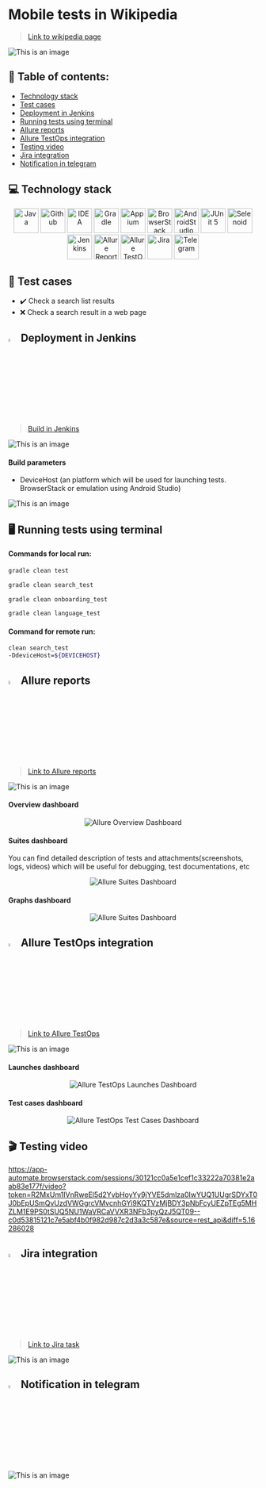 # Mobile tests in Wikipedia
> <a target="_blank" href="https://en.wikipedia.org/wiki/Main_Page">Link to wikipedia page</a>
 
![This is an image](images/picture/wiki.jpeg)

## :page_with_curl: Table of contents:
- [Technology stack](#computer-technology-stack)
- [Test cases](#bookmark_tabs-test-cases)
- [Deployment in Jenkins](#-deployment-in-Jenkins)
- [Running tests using terminal](#desktop_computer-running-tests-using-terminal)
- [Allure reports](#-allure-reports)
- [Allure TestOps integration](#-allure-TestOps-integration)
- [Testing video](#clapper-testing-video)
- [Jira integration](#-jira-integration)
- [Notification in telegram](#-notification-in-telegram)

## :computer: Technology stack
<p align="center">
<a href="https://www.java.com/"><img src="images/logo/java.svg" width="50" height="50"  alt="Java"/></a>
<a href="https://github.com/"><img src="images/logo/github.svg" width="50" height="50"  alt="Github"/></a>
<a href="https://www.jetbrains.com/idea/"><img src="images/logo/idea.svg" width="50" height="50"  alt="IDEA"/></a>
<a href="https://gradle.org/"><img src="images/logo/gradle.svg" width="50" height="50"  alt="Gradle"/></a>
<a href="https://appium.io/"><img src="images/logo/appium.svg" width="50" height="50"  alt="Appium"/></a>  
<a href="https://www.browserstack.com/"><img src="images/logo/browserstack.svg" width="50" height="50"  alt="BrowserStack"/></a>  
<a href="https://developer.android.com/studio"><img src="images/logo/androidStudio.svg" width="50" height="50"  alt="AndroidStudio"/></a> 
<a href="https://junit.org/junit5/"><img src="images/logo/junit5.svg" width="50" height="50"  alt="JUnit 5"/></a>
<a href="https://aerokube.com/selenoid/"><img src="images/logo/selenoid.svg" width="50" height="50"  alt="Selenoid"/></a>
<a href="https://www.jenkins.io/"><img src="images/logo/jenkins.svg" width="50" height="50"  alt="Jenkins"/></a>
<a href="https://github.com/allure-framework/allure2"><img src="images/logo/allureReport.svg" width="50" height="50"  alt="Allure Reports"/></a>
<a href="https://qameta.io/"><img src="images/logo/allureTestOps.svg" width="50" height="50"  alt="Allure TestOps"/></a>
<a href="https://www.atlassian.com/software/jira"><img src="images/logo/jira.svg" width="50" height="50"  alt="Jira"/></a>
<a href="https://telegram.org/"><img src="images/logo/telegram.svg" width="50" height="50"  alt="Telegram"/></a>
</p>

## :bookmark_tabs: Test cases
- :heavy_check_mark: Check a search list results
- :x: Check a search result in a web page

## <img width="4%" title="Jenkins" src="images/logo/jenkins.svg"> Deployment in Jenkins
> <a target="_blank" href="https://jenkins.autotests.cloud/job/13-malyginms-unit24_mobile-tests_wiki/">Build in Jenkins</a>

![This is an image](images/picture/build_jenkins.jpg)

#### Build parameters
- DeviceHost (an platform which will be used for launching tests. BrowserStack or emulation using Android Studio)

![This is an image](images/picture/build_parameters_jenkins.jpg)

## :desktop_computer: Running tests using terminal

#### Commands for local run:
```bash
gradle clean test
```

```bash
gradle clean search_test 
```

```bash
gradle clean onboarding_test 
```

```bash
gradle clean language_test 
```

#### Command for remote run:
```bash
clean search_test
-DdeviceHost=${DEVICEHOST}
```

## <img width="4%" title="Allure" src="images/logo/allureReport.svg"> Allure reports
> <a target="_blank" href="https://jenkins.autotests.cloud/job/13-malyginms-unit24_mobile-tests_wiki/2/allure">Link to Allure reports</a>

![This is an image](images/picture/allure_reports_jenkins.jpg)

#### Overview dashboard

<p align="center">
<img title="Allure Overview Dashboard" src="images/picture/allure_reports_overview.jpg">
</p>

#### Suites dashboard
You can find detailed description of tests and attachments(screenshots, logs, videos) which will be useful for debugging, test documentations, etc

<p align="center">
<img title="Allure Suites Dashboard" src="images/picture/allure_reports_suits.jpg">
</p>

#### Graphs dashboard

<p align="center">
<img title="Allure Suites Dashboard" src="images/picture/allure_reports_graphs.jpg">
</p>

## <img width="4%" title="AllureTestOps" src="images/logo/allureTestOps.svg"> Allure TestOps integration
> <a target="_blank" href="https://allure.autotests.cloud/launch/16490">Link to Allure TestOps</a>

![This is an image](images/picture/allure_testops_jenkins.jpg)

#### Launches dashboard

<p align="center">
<img title="Allure TestOps Launches Dashboard" src="images/picture/allure_testops_launches.jpg">
</p>

#### Test cases dashboard

<p align="center">
<img title="Allure TestOps Test Cases Dashboard" src="images/picture/allure_testops_testcases.jpg">
</p>

## :clapper: Testing video

https://app-automate.browserstack.com/sessions/30121cc0a5e1cef1c33222a70381e2aab83e177f/video?token=R2MxUm1IVnRweEl5d2YvbHoyYy9jYVE5dmlza0IwYUQ1UUgrSDYxT0J0bEpUSmQvUzdVWGgrcVMvcnhGYi9KQTVzMjBDY3pNbFcyUEZpTEg5MHZLM1E9PS0tSUQ5NU1WaVRCaVVXR3NFb3pyQzJ5QT09--c0d53815121c7e5abf4b0f982d987c2d3a3c587e&source=rest_api&diff=5.16286028

## <img width="4%" title="Jira" src="images/logo/jira.svg"> Jira integration
> <a target="_blank" href="https://jira.autotests.cloud/browse/AUTO-1216">Link to Jira task</a>

![This is an image](images/picture/jira_task.jpg)

## <img width="4%" title="Telegram" src="images/logo/telegram.svg"> Notification in telegram

![This is an image](images/picture/telegram_notifications.jpg)